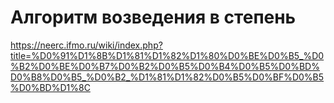 # Алгоритм возведения в степень

https://neerc.ifmo.ru/wiki/index.php?title=%D0%91%D1%8B%D1%81%D1%82%D1%80%D0%BE%D0%B5_%D0%B2%D0%BE%D0%B7%D0%B2%D0%B5%D0%B4%D0%B5%D0%BD%D0%B8%D0%B5_%D0%B2_%D1%81%D1%82%D0%B5%D0%BF%D0%B5%D0%BD%D1%8C